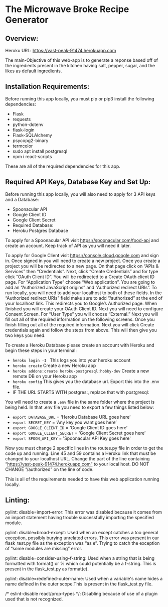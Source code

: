 # The Microwave Broke Recipe Generator

## Overview:
Heroku URL: https://vast-peak-91474.herokuapp.com

The main-Objective of this web-app is to generate a reponse based off of the ingredients present in the kitchen having salt, pepper, sugar, and the likes as default ingredients. 

## Installation Requirements:
Before running this app locally, you must pip or pip3 install the following dependencies:

* Flask
* requests
* python-dotenv
* flask-login
* Flask-SQLAlchemy
* psycopg2-binary
* termcolor
* sudo apt install postgresql
* npm i react-scripts

These are all of the required dependencies for this app. 

## Required API Keys, Database Key and Set Up:
Before running this app locally, you will also need to apply for 3 API keys and a Database:

* Spoonacular API
* Google Client ID
* Google Client Secret
* Required Database:
* Heroku Postgres Database

To apply for a Spoonacular API visit https://spoonacular.com/food-api and create an account. Keep track of API as you will need it later. 

To apply for Google Client visit https://console.cloud.google.com and sign in. 
Once signed in you will need to create a new project. Once you create a project you will be redirected to a new page. On that page click on “APIs & Services” then “Credentials”. Next, click “Create Credentials” and for type click “OAuth Client ID”. You will be redirected to a Create OAuth client ID page. For “Application Type” choose “Web application”. You are going to add an “Authorized JavaScript origins” and “Authorized redirect URIs”. To run locally, you will need to add your localhost to both of these fields. In the “Authorized redirect URIs” field make sure to add “/authorized” at the end of your localhost link. This redirects you to Google’s Authorized page. When finished you will create your OAuth Client ID. Next you will need to configure Consent Screen. For “User Type” you will choose “External.” Next you will fill out all of the required information on the following screens. Once you finish filling out all of the required information. Next you will click Create credentials again and follow the steps from above. This will then give you two keys you need. 


To create a Heroku Database please create an account with Heroku and begin these steps in your terminal:
* `heroku login -I ` This logs you into your heroku account
* `heroku create` Create a new Heroku app
* `heroku addons:create heroku-postgresql:hobby-dev` Create a new remote DB on your Heroku app
* `heroku config` This gives you the database url. Export this into the .env file.
* IF THE URL STARTS WITH postgres:, replace that with postgresql:

  
You will need to create a `.env` file in the same folder where the project is being held. In that .env file you need to export a few things listed below:
* `export DATABASE_URL` = ‘Heroku Database URL goes here’
* `export SECRET_KEY` = ‘Any key you want goes here’
* `export GOOGLE_CLIENT_ID` = ‘Google Client ID goes here’
* `export GOOGLE_CLIENT_SECRET` = ‘Google Client Secret goes here’
* `export SPOON_API_KEY` = 'Spoonacular API Key goes here'

Now you must change 2 specific lines in the routes.py file in order to get the code up and running. Line 45 and 59 contains a Heroku link that must be changed to your localhost URL. Change the part of the line containing “https://vast-peak-91474.herokuapp.com” to your local host. DO NOT CHANGE “/authorized” on the line of code. 

This is all of the requirements needed to have this web application running locally. 


## Linting:
pylint: disable=import-error: This error was disabled because it comes from an import statement having trouble successfully importing the specified module. 
  
pylint: disable=broad-except: Used when an except catches a too general exception, possibly burying unrelated errors. This error was present in our flask_test.py file as the exception was “as e”. Trying to catch the exception of “some modules are missing” error. 
  
pylint: disable=consider-using-f-string: Used when a string that is being formatted with format() or % which could potentially be a f-string. This is present in the flask_test.py as format(e).
  
pylint: disable=redefined-outer-name:  Used when a variable's name hides a name defined in the outer scope.This is present in the flask_test.py file.
  
/* eslint-disable react/prop-types */: Disabling because of use of a plugin used that is not recognized. 
  
  
  
